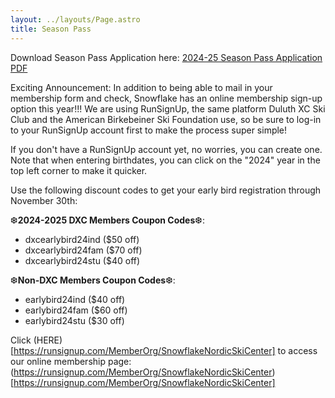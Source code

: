 ```yaml
---
layout: ../layouts/Page.astro
title: Season Pass
---
```


Download Season Pass Application here: [2024-25 Season Pass Application PDF](/season-pass/2024-25-DNSC-membership.pdf)

Exciting Announcement: In addition to being able to mail in your membership form and check, Snowflake has an online membership sign-up option this year!!! We are using RunSignUp, the same platform Duluth XC Ski Club and the American Birkebeiner Ski Foundation use, so be sure to log-in to your RunSignUp account first to make the process super simple!

If you don't have a RunSignUp account yet, no worries, you can create one. Note that when entering birthdates, you can click on the "2024" year in the top left corner to make it quicker. 

Use the following discount codes to get your early bird registration through November 30th:

❆**2024-2025 DXC Members Coupon Codes**❆:
* dxcearlybird24ind ($50 off)
* dxcearlybird24fam ($70 off)
* dxcearlybird24stu ($40 off)

❆**Non-DXC Members Coupon Codes**❆:
* earlybird24ind ($40 off)
* earlybird24fam ($60 off)
* earlybird24stu ($30 off)

Click (HERE)[https://runsignup.com/MemberOrg/SnowflakeNordicSkiCenter] to access our online membership page: (https://runsignup.com/MemberOrg/SnowflakeNordicSkiCenter)[https://runsignup.com/MemberOrg/SnowflakeNordicSkiCenter]
